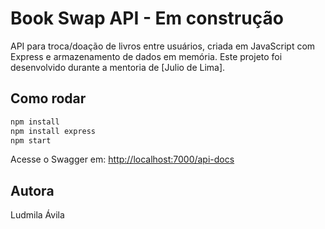 # Book Swap API - Em construção

API para troca/doação de livros entre usuários, criada em JavaScript com Express e armazenamento de dados em memória.
Este projeto foi desenvolvido durante a mentoria de [Julio de Lima].

## Como rodar

```bash
npm install
npm install express
npm start
```

Acesse o Swagger em: [http://localhost:7000/api-docs](http://localhost:7000/api-docs)

## Autora

Ludmila Ávila